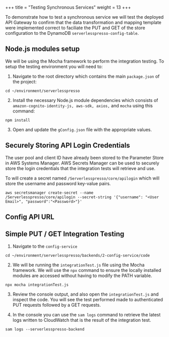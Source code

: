 +++
title = "Testing Synchronous Services"
weight = 13
+++

To demonstrate how to test a synchronous service we will test the deployed API Gateway to confirm that the data transformation and mapping template were implemented correct to faciliate the PUT and GET of the store configuration to the DynamoDB `serverlesspresso-config-table`.  

## Node.js modules setup ##
We will be using the Mocha framework to perform the integration testing. To setup the testing environment you will need to:
1. Navigate to the root directory which contains the main `package.json` of the project:
```
cd ~/environment/serverlesspresso
```
2. Install the necessary Node.js module dependencies which consists of `amazon-cognito-identity-js, aws-sdk, axios,` and `mocha` using this command:
```code
npm install
```
3. Open and update the `gConfig.json` file with the appropriate values.

## 

## Securely Storing API Login Credentials ##
The user pool and client ID have already been stored to the Parameter Store in AWS Systems Manager. AWS Secrets Manager can be used to securely store the login credentials that the integration tests will retrieve and use.

To will create a secret named `/Serverlesspresso/core/apilogin` which will store the username and password key-value pairs.

```
aws secretsmanager create-secret --name /Serverlesspresso/core/apilogin --secret-string '{"username": "<User Email>", "password":"<Password>"}'
```

## Config API URL


## Simple PUT / GET Integration Testing ##
1. Navigate to the `config-service`
```
cd ~/environment/serverlesspresso/backends/2-config-service/code
```
2. We will be running the `integrationTest.js` file using the Mocha framework. We will use the `npx` command to ensure the locally installed modules are accessed without having to modify the PATH variable.
```
npx mocha integrationTest.js
```

3. Review the console output, and also open the `integrationTest.js` and inspect the code. You will see the test performed made to authenticated PUT requests followed by a GET requests.

4. In the console you can use the `sam logs` command to retrieve the latest logs written to CloudWatch that is the result of the integration test.
```
sam logs --serverlesspresso-backend
```